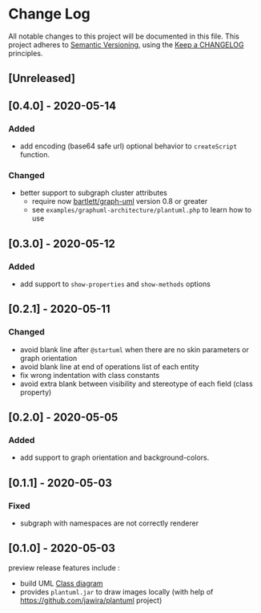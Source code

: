 # Change Log

All notable changes to this project will be documented in this file.
This project adheres to [Semantic Versioning](http://semver.org/),
using the [Keep a CHANGELOG](http://keepachangelog.com) principles.

## [Unreleased]

## [0.4.0] - 2020-05-14

### Added

* add encoding (base64 safe url) optional behavior to `createScript` function.

### Changed

* better support to subgraph cluster attributes
  - require now [bartlett/graph-uml](https://github.com/llaville/graph-uml) version 0.8 or greater
  - see `examples/graphuml-architecture/plantuml.php` to learn how to use

## [0.3.0] - 2020-05-12

### Added

* add support to `show-properties` and `show-methods` options

## [0.2.1] - 2020-05-11

### Changed

* avoid blank line after `@startuml` when there are no skin parameters or graph orientation
* avoid blank line at end of operations list of each entity
* fix wrong indentation with class constants
* avoid extra blank between visibility and stereotype of each field (class property)

## [0.2.0] - 2020-05-05

### Added

* add support to graph orientation and background-colors.

## [0.1.1] - 2020-05-03

### Fixed

* subgraph with namespaces are not correctly renderer

## [0.1.0] - 2020-05-03

preview release features include :

* build UML [Class diagram](https://en.wikipedia.org/wiki/Class_diagram)
* provides `plantuml.jar` to draw images locally (with help of https://github.com/jawira/plantuml project)

